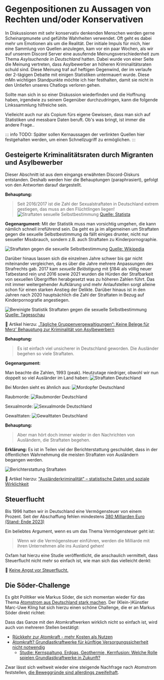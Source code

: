# Gegenpositionen zu Aussagen von Rechten und/oder Konservativen

In Diskussionen mit sehr konservativ denkenden Menschen werden gerne Scheinargmunete und gefühlte Wahrheiten verwendet. Oft geht es dabei mehr um Emotionen als um die Realität. Der initiale Impuls für mich, hier eine Sammlung von Quellen anzulegen, kam vor ein paar Wochen, als wir auf unserem Discord Server eine ausufernde Meinungsverschiedenheit zum Thema *Asylsuchende in Deutschland* hatten. Dabei wurde von einer Seite die Meinung vertreten, dass Asylbewerber an höheren Kriminalitätsraten schuld sind. Diese Meinung traf auf heftigen Gegenwind, der im verlaufe der 2-tägigen Debatte mit einigen Statistiken untermauert wurde. Diese mMn wichtigen Standpunkte möchte ich hier festhalten, damit sie nicht in den Untiefen unseres Chatlogs verloren gehen.

Sollte man sich in so einer Diskussion wiederfinden und die Hoffnung haben, irgendwie zu seinem Gegenüber durchzudringen, kann die folgende Linkssammlung hilfreiche sein. 

Vielleicht auch nur als Copium fürs eigene Gewissen, dass man sich auf Statistiken und messbare Daten beruft. Ob's was bringt, ist immer die andere Frage..

::: info TODO:
Später sollen Kernaussagen der verlinkten Quellen hier festgehalten werden, um einen Schnellzugriff zu ermöglichen.
:::

## Gesteigerte Kriminalitätsraten durch Migranten und Asylbewerber

Dieser Abschnitt ist aus dem eingangs erwähnten Discord-Diskurs entstanden. Deshalb werden hier die Behauptungen (paraphrasiert), gefolgt von den Antworten darauf dargestellt.

**Behauptung:**
> Seit 2016/2017 ist die Zahl der Sexualstraftaten in Deutschland extrem gestiegen, das muss an den Flüchtlingen liegen! ![Straftaten sexuelle Selbstbestimmung](https://media.discordapp.net/attachments/705754362256818178/1336688632655908906/image.jpg?ex=67b3e10c&is=67b28f8c&hm=ec3db3c2711636a62c13a4ed6a9b486025480a457103c1f6f5538404bd68621e&=&format=webp&width=309&height=670)
[Quelle: Statista](https://de.statista.com/statistik/daten/studie/550357/umfrage/anzahl-der-straftaten-gegen-die-sexuelle-selbstbestimmung-in-deutschland/)

**Gegenargument:**
Mit der Statistik muss man vorsichtig umgehen, die kann nämlich schnell irreführend sein. Da geht es ja im allgemeinen um Straftaten gegen die sexuelle Selbstbestimmung da fällt einiges drunter, nicht nur sexueller Missbrauch, sondern z.B. auch Straftaten zu Kinderpornographie.

![Straftaten gegen die sexuelle Selbstbestimmung](https://media.discordapp.net/attachments/705754362256818178/1336707899023556618/xsPuTTk.png?ex=67b3f2fd&is=67b2a17d&hm=695d43234153db3176015c366487414d9224da66ad8195d086b1beb3b132614c&=&format=webp&quality=lossless&width=608&height=671)
[Quelle: Wikipedia](https://de.wikipedia.org/wiki/Straftaten_gegen_die_sexuelle_Selbstbestimmung)

Darüber hinaus lassen sich die einzelnen Jahre schwer bis gar nicht miteinander vergleichen, da es über die Jahre mehrere Anpassungen des Strafrechts gab. 2017 kam *sexuelle Belästigung* mit §184i als völlig neuer Tatbestand rein und 2016 sowie 2021 wurden die Hürden der Strafbarkeit von sexuellen Übergriffen herabgesetzt was zu höheren Zahlen führt. Das mit immer weitergehender Aufklärung und mehr Anlaufstellen sorgt alleine schon für einen starken Anstieg der Delikte. Darüber hinaus ist in den Jahren nach 2020 hauptsächlich die Zahl der Straftaten in Bezug auf Kinderpornografie angestiegen. 

![Bereinigte Statistik Straftaten gegen die sexuelle Selbstbestimmung](https://media.discordapp.net/attachments/705754362256818178/1336707899308638298/BLcLTvh.png?ex=67b3f2fe&is=67b2a17e&hm=42d49620785674c17d8a2ea75fa1aa6aef26cc5b4cb9a425d335c19b7d0393e0&=&format=webp&quality=lossless)
[Quelle: Tagesschau](https://www.tagesschau.de/faktenfinder/straftaten-sexuelle-selbstbestimmung-100.html)

:newspaper: Artikel hierzu:
[„Tägliche Gruppenvergewaltigungen“: Keine Belege für Merz’ Behauptung zur Kriminalität von Asylbewerbern](https://correctiv.org/faktencheck/2025/02/05/taegliche-gruppenvergewaltigungen-keine-belege-fuer-merz-behauptung-zur-kriminalitaet-von-asylbewerbern/)

**Behauptung:**
> Es ist einfach viel unsicherer in Deutschland geworden. Die Ausländer begehen so viele Straftaten.

**Gegenargument:**

Man beachte die Zahlen, 1993 (peak). Heutzutage niedriger, obwohl wir nun doppelt so viel Ausländer im Land haben:
![Straftaten Deutschland](https://media.discordapp.net/attachments/705754362256818178/1336735656558460970/image.png?ex=67b40cd7&is=67b2bb57&hm=27aa61f3b2979ced9232cef0dca6046dc51d62a7723447f7bef882c534fad7e2&=&format=webp&quality=lossless&width=934&height=586)

Bei Morden sieht es ähnlich aus:
![Mordopfer Deutschland](https://media.discordapp.net/attachments/705754362256818178/1336735869964517386/image.png?ex=67b40d0a&is=67b2bb8a&hm=836079ca9f824f6be6da2904d0416cd8ed55b9da88f260eae3e0b0a053cfb490&=&format=webp&quality=lossless&width=934&height=485)

Raubmorde: 
![Raubmorder Deutschland](https://media.discordapp.net/attachments/705754362256818178/1336735921990537286/image.png?ex=67b40d17&is=67b2bb97&hm=1f82f115f2d86164aa6163c2df7f9213d2f4ac96bb2510dc0d5e6fa7fd2a3ab5&=&format=webp&quality=lossless&width=934&height=489)

Sexualmorde:
![Sexualmorde Deutschland](https://media.discordapp.net/attachments/705754362256818178/1336735966026534984/image.png?ex=67b40d21&is=67b2bba1&hm=295287ce53eb9fa931f8e00784f0357c5b110ba872808c79719436f817f50755&=&format=webp&quality=lossless&width=934&height=499)

Gewalttaten:
![Gewalttaten Deutschland](https://media.discordapp.net/attachments/705754362256818178/1336736030958551081/image.png?ex=67b40d31&is=67b2bbb1&hm=b7f0a1d3978a37e092821dcefecf940b438195ce20240893e2e997805761e2b4&=&format=webp&quality=lossless&width=934&height=546)

**Behauptung:**
> Aber man hört doch immer wieder in den Nachrichten von Ausländern, die Straftaten begehen.

**Erklärung:**
Es ist in Teilen viel der Berichterstattung geschuldet, dass in der öffentlichen Wahrnehmung die meisten Straftaten von Ausländern begangen werden.

![Berichterstattung Straftaten](https://media.discordapp.net/attachments/705754362256818178/1336736095697895616/image.png?ex=67b40d40&is=67b2bbc0&hm=c05eb1b637bc678fbf2b1f3088ce2d93a31e8d0a6be883ca11f2b0bab30799f7&=&format=webp&quality=lossless&width=934&height=304)

:newspaper: Artikel hierzu:
["Ausländerkriminalität" – statistische Daten und soziale Wirklichkeit](https://www.bpb.de/themen/innere-sicherheit/dossier-innere-sicherheit/76639/auslaenderkriminalitaet-statistische-daten-und-soziale-wirklichkeit/)

## Steuerflucht

Bis 1996 hatten wir in Deutschland eine Vermögensteuer von einem Prozent. Seit der Abschaffung fehlen mindestens [380 Milliarden Euro (Stand: Ende 2023)](https://www.oxfam.de/ueber-uns/publikationen/vermoegenssteuer-keine-angst-steuerflucht)

Ein beliebtes Argument, wenn es um das Thema Vermögensteuer geht ist: 
> Wenn wir die Vermögensteuer einführen, werden die Milliarde mit ihren Unternehmen alle ins Ausland gehen!

Oxfam hat hierzu eine Studie veröffentlicht, die anschaulich vermittelt, dass Steuerflucht nicht mehr so einfach ist, wie man sich das vielleicht denkt:

:page_facing_up: [Keine Angst vor Steuerflucht.](https://www.oxfam.de/system/files/documents/oxfam_netzwerk_steuergerechtigkeit_2024_keine_angst_vor_steuerflucht_final.pdf)


## Die Söder-Challenge

Es gibt Politiker wie Markus Söder, die sich momentan wieder für das Thema [Atomstrom aus Deutschland stark machen](https://www.deutschlandfunk.de/soeder-csu-will-comeback-der-atomkraft-forcieren-und-die-fusionsforschung-voranbringen-100.html). 
Der (Klein-)Künstler Marc-Uwe Kling hat sich hierzu einen schöne Challenge, die er an Markus Söder direkt richtet:


Dass das Ganze mit den Atomkraftwerken wirklich nicht so einfach ist, wird auch von mehreren Stellen bestätigt:
- [Rückkehr zur Atomkraft - mehr Kosten als Nutzen](https://www.tagesschau.de/wissen/technologie/atomkraft-128.html)
- [Atomkraft? Grundlastkraftwerke für künftige Versorgungssicherheit nicht notwendig](https://www.mdr.de/wissen/umwelt-klima/energiesystem-erneuerbare-gundlastkraftwerk-atomkraftwerke-akw-nicht-notwendig-100.html)
    -  [Studie: Kernspaltung, Erdgas, Geothermie, Kernfusion: Welche Rolle spielen Grundlastkraftwerke in Zukunft?](https://energiesysteme-zukunft.de/publikationen/stellungnahme/grundlastkraftwerke) 

Zwar lässt sich weltweit wieder eine steigende Nachfrage nach Atomstrom feststellen, [die Beweggründe sind allerdings zweifelhaft](https://www.mdr.de/wissen/umwelt-klima/kernenergie-atomkraft-internationale-energieagentur-sieht-comeback-akw-100.html). 
